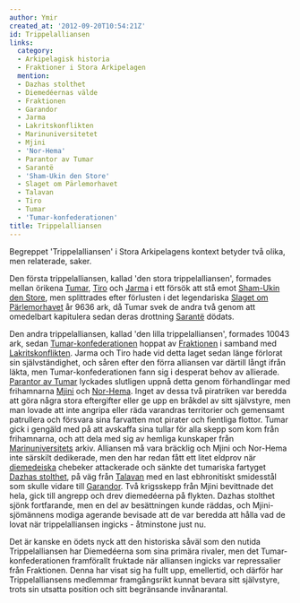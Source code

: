 ```yaml
---
author: Ymir
created_at: '2012-09-20T10:54:21Z'
id: Trippelalliansen
links:
  category:
  - Arkipelagisk historia
  - Fraktioner i Stora Arkipelagen
  mention:
  - Dazhas stolthet
  - Diemedéernas välde
  - Fraktionen
  - Garandor
  - Jarma
  - Lakritskonflikten
  - Marinuniversitetet
  - Mjini
  - 'Nor-Hema'
  - Parantor av Tumar
  - Sarantë
  - 'Sham-Ukin den Store'
  - Slaget om Pärlemorhavet
  - Talavan
  - Tiro
  - Tumar
  - 'Tumar-konfederationen'
title: Trippelalliansen
---
```


Begreppet 'Trippelalliansen' i Stora Arkipelagens kontext betyder två olika, men relaterade, saker.

Den första trippelalliansen, kallad 'den stora trippelalliansen', formades mellan örikena [Tumar],
[Tiro] och [Jarma] i ett försök att stå emot [Sham-Ukin den Store], men splittrades efter förlusten
i det legendariska [Slaget om Pärlemorhavet] år 9636 ark, då Tumar svek de andra två genom att
omedelbart kapitulera sedan deras drottning [Sarantë] dödats.

Den andra trippelalliansen, kallad 'den lilla trippelalliansen', formades 10043 ark, sedan
[Tumar-konfederationen] hoppat av [Fraktionen] i samband med [Lakritskonflikten]. Jarma och Tiro
hade vid detta laget sedan länge förlorat sin självständighet, och såren efter den förra alliansen
var därtill långt ifrån läkta, men Tumar-konfederationen fann sig i desperat behov av allierade.
[Parantor av Tumar] lyckades slutligen uppnå detta genom förhandlingar med frihamnarna [Mjini] och
[Nor-Hema]. Inget av dessa två piratriken var beredda att göra några stora eftergifter eller ge upp
en bråkdel av sitt självstyre, men man lovade att inte angripa eller räda varandras territorier och
gemensamt patrullera och försvara sina farvatten mot pirater och fientliga flottor. Tumar gick i
gengäld med på att avskaffa sina tullar för alla skepp som kom från frihamnarna, och att dela med
sig av hemliga kunskaper från [Marinuniversitets] arkiv. Alliansen må vara bräcklig och Mjini och
Nor-Hema inte särskilt dedikerade, men den har redan fått ett litet eldprov när [diemedeiska]
chebeker attackerade och sänkte det tumariska fartyget [Dazhas stolthet], på väg från [Talavan] med
en last ebhronitiskt smidesstål som skulle vidare till [Garandor]. Två krigsskepp från Mjini
bevittnade det hela, gick till angrepp och drev diemedéerna på flykten. Dazhas stolthet sjönk
fortfarande, men en del av besättningen kunde räddas, och Mjini-sjömännens modiga agerande bevisade
att de var beredda att hålla vad de lovat när trippelalliansen ingicks - åtminstone just nu.

Det är kanske en ödets nyck att den historiska såväl som den nutida Trippelalliansen har Diemedéerna
som sina primära rivaler, men det Tumar-konfederationen framförallt fruktade när alliansen ingicks
var repressalier från Fraktionen. Denna har visat sig ha fullt upp, emellertid, och därför har
Trippelalliansens medlemmar framgångsrikt kunnat bevara sitt självstyre, trots sin utsatta position
och sitt begränsande invånarantal.

  [Tumar]: Tumar
  [Tiro]: Tiro
  [Jarma]: Jarma
  [Sham-Ukin den Store]: Sham-Ukin_den_Store
  [Slaget om Pärlemorhavet]: Slaget_om_Pärlemorhavet
  [Sarantë]: Sarantë
  [Tumar-konfederationen]: Tumar-konfederationen
  [Fraktionen]: Fraktionen
  [Lakritskonflikten]: Lakritskonflikten
  [Parantor av Tumar]: Parantor_av_Tumar
  [Mjini]: Mjini
  [Nor-Hema]: Nor-Hema
  [Marinuniversitets]: Marinuniversitetet
  [diemedeiska]: Diemedéernas_välde
  [Dazhas stolthet]: Dazhas_stolthet
  [Talavan]: Talavan
  [Garandor]: Garandor
